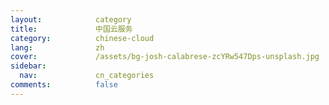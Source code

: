 ```yaml
---
layout:            category
title:             中国云服务
category:          chinese-cloud
lang:              zh
cover:             /assets/bg-josh-calabrese-zcYRw547Dps-unsplash.jpg
sidebar:
  nav:             cn_categories
comments:          false
---
```

